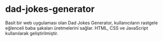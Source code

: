 # dad-jokes-generator
Basit bir web uygulaması olan Dad Jokes Generator, kullanıcıların rastgele eğlenceli baba şakaları üretmelerini sağlar. HTML, CSS ve JavaScript kullanılarak geliştirilmiştir.
